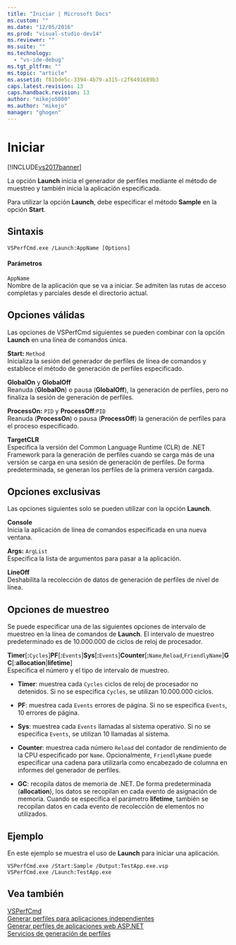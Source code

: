 ```yaml
---
title: "Iniciar | Microsoft Docs"
ms.custom: ""
ms.date: "12/05/2016"
ms.prod: "visual-studio-dev14"
ms.reviewer: ""
ms.suite: ""
ms.technology: 
  - "vs-ide-debug"
ms.tgt_pltfrm: ""
ms.topic: "article"
ms.assetid: f81bde5c-3394-4b79-a315-c2f6491689b3
caps.latest.revision: 13
caps.handback.revision: 13
author: "mikejo5000"
ms.author: "mikejo"
manager: "ghogen"
---
```

# Iniciar
[!INCLUDE[vs2017banner](../code-quality/includes/vs2017banner.md)]

La opción **Launch** inicia el generador de perfiles mediante el método de muestreo y también inicia la aplicación especificada.  
  
 Para utilizar la opción **Launch**, debe especificar el método **Sample** en la opción **Start**.  
  
## Sintaxis  
  
```  
VSPerfCmd.exe /Launch:AppName [Options]  
```  
  
#### Parámetros  
 `AppName`  
 Nombre de la aplicación que se va a iniciar.  Se admiten las rutas de acceso completas y parciales desde el directorio actual.  
  
## Opciones válidas  
 Las opciones de VSPerfCmd siguientes se pueden combinar con la opción **Launch** en una línea de comandos única.  
  
 **Start:** `Method`  
 Inicializa la sesión del generador de perfiles de línea de comandos y establece el método de generación de perfiles especificado.  
  
 **GlobalOn** y **GlobalOff**  
 Reanuda \(**GlobalOn**\) o pausa \(**GlobalOff**\), la generación de perfiles, pero no finaliza la sesión de generación de perfiles.  
  
 **ProcessOn:** `PID` y **ProcessOff**:`PID`  
 Reanuda \(**ProcessOn**\) o pausa \(**ProcessOff**\) la generación de perfiles para el proceso especificado.  
  
 **TargetCLR**  
 Especifica la versión del Common Language Runtime \(CLR\) de .NET Framework para la generación de perfiles cuando se carga más de una versión se carga en una sesión de generación de perfiles.  De forma predeterminada, se generan los perfiles de la primera versión cargada.  
  
## Opciones exclusivas  
 Las opciones siguientes solo se pueden utilizar con la opción **Launch**.  
  
 **Console**  
 Inicia la aplicación de línea de comandos especificada en una nueva ventana.  
  
 **Args:** `ArgList`  
 Especifica la lista de argumentos para pasar a la aplicación.  
  
 **LineOff**  
 Deshabilita la recolección de datos de generación de perfiles de nivel de línea.  
  
## Opciones de muestreo  
 Se puede especificar una de las siguientes opciones de intervalo de muestreo en la línea de comandos de **Launch**.  El intervalo de muestreo predeterminado es de 10.000.000 de ciclos de reloj de procesador.  
  
 **Timer**\[**:**`Cycles`\]**PF**\[**:**`Events`\]**Sys**\[**:**`Events`\]**Counter**\[**:**`Name`,`Reload`,`FriendlyName`\]**GC**\[:**allocation**&#124;**lifetime**\]  
 Especifica el número y el tipo de intervalo de muestreo.  
  
-   **Timer**: muestrea cada `Cycles` ciclos de reloj de procesador no detenidos.  Si no se especifica `Cycles`, se utilizan 10.000.000 ciclos.  
  
-   **PF**: muestrea cada `Events` errores de página.  Si no se especifica `Events`, 10 errores de página.  
  
-   **Sys**: muestrea cada `Events` llamadas al sistema operativo.  Si no se especifica `Events`, se utilizan 10 llamadas al sistema.  
  
-   **Counter**: muestrea cada número `Reload` del contador de rendimiento de la CPU especificado por `Name`.  Opcionalmente, `FriendlyName` puede especificar una cadena para utilizarla como encabezado de columna en informes del generador de perfiles.  
  
-   **GC**: recopila datos de memoria de .NET.  De forma predeterminada \(**allocation**\), los datos se recopilan en cada evento de asignación de memoria.  Cuando se especifica el parámetro **lifetime**, también se recopilan datos en cada evento de recolección de elementos no utilizados.  
  
## Ejemplo  
 En este ejemplo se muestra el uso de **Launch** para iniciar una aplicación.  
  
```  
VSPerfCmd.exe /Start:Sample /Output:TestApp.exe.vsp  
VSPerfCmd.exe /Launch:TestApp.exe  
```  
  
## Vea también  
 [VSPerfCmd](../profiling/vsperfcmd.md)   
 [Generar perfiles para aplicaciones independientes](../profiling/command-line-profiling-of-stand-alone-applications.md)   
 [Generar perfiles de aplicaciones web ASP.NET](../profiling/command-line-profiling-of-aspnet-web-applications.md)   
 [Servicios de generación de perfiles](../profiling/command-line-profiling-of-services.md)